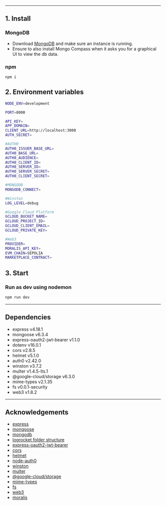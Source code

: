 
---
## 1. Install
### MongoDB
* Download [MongoDB](https://www.mongodb.com/try/download/community) and make sure an instance is running.
* Ensure to also install Mongo Compass when it asks you for a graphical UI to view the db data.

### npm
```
npm i
```

## 2. Environment variables
```sh
NODE_ENV=development

PORT=8000

API_KEY=
APP_DOMAIN=
CLIENT_URL=http://localhost:3000
AUTH_SECRET=

#AUTH0
AUTH0_ISSUER_BASE_URL=
AUTH0_BASE_URL=
AUTH0_AUDIENCE=
AUTH0_CLIENT_ID=
AUTH0_SERVER_ID=
AUTH0_SERVER_SECRET=
AUTH0_CLIENT_SECRET=

#MONGODB
MONGODB_CONNECT=

#Winston
LOG_LEVEL=debug

#Google Cloud Platform
GCLOUD_BUCKET_NAME=
GCLOUD_PROJECT_ID=
GCLOUD_CLIENT_EMAIL=
GCLOUD_PRIVATE_KEY=

#Web3
PROVIDER=
MORALIS_API_KEY=
EVM_CHAIN=SEPOLIA
MARKETPLACE_CONTRACT=
```

## 3. Start
### Run as dev using nodemon
```sh
npm run dev
```

---
## Dependencies
- express v4.18.1
- mongoose v6.3.4
- express-oauth2-jwt-bearer v1.1.0
- dotenv v16.0.1
- cors v2.8.5
- helmet v5.1.0
- auth0 v2.42.0
- winston v3.7.2
- multer v1.4.5-lts.1
- @google-cloud/storage v6.3.0
- mime-types v2.1.35
- fs v0.0.1-security
- web3 v1.8.2

---
## Acknowledgements
- [express](https://mongoosejs.com/)
- [mongoose](https://expressjs.com/)
- [mongodb](https://www.mongodb.com/)
- [logrocket folder structure](https://blog.logrocket.com/organizing-express-js-project-structure-better-productivity/)
- [express-oauth2-jwt-bearer](https://auth0.github.io/node-oauth2-jwt-bearer/)
- [cors](https://expressjs.com/en/resources/middleware/cors.html)
- [helmet](https://www.npmjs.com/package/helmet)
- [node-auth0](https://auth0.github.io/node-auth0/)
- [winston](https://github.com/winstonjs/winston/tree/2.x)
- [multer](https://github.com/expressjs/multer)
- [@google-cloud/storage](https://github.com/googleapis/nodejs-storage)
- [mime-types](https://github.com/jshttp/mime-types)
- [fs](https://www.npmjs.com/package/fs)
- [web3](https://www.npmjs.com/package/web3)
- [moralis](https://docs.moralis.io/authentication-api/evm/how-to-authenticate-users-with-metamask-using-react#server-setup)